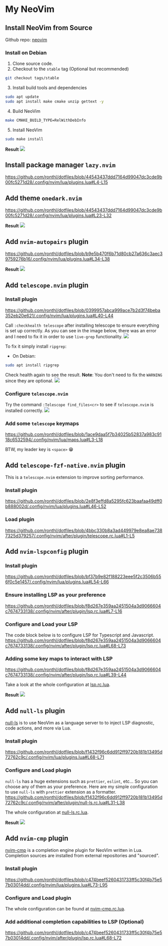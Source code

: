 # My NeoVim 

## Install NeoVim from Source
Github repo: [neovim](https://github.com/neovim/neovim)

### Install on Debian
1. Clone source code.
2. Checkout to the `stable` tag (Optional but recommended)
```bash
git checkout tags/stable
```
3. Install build tools and dependencies
```bash
sudo apt update
sudo apt install make cmake unzip gettext -y
```
4. Build NeoVim
```bash
make CMAKE_BUILD_TYPE=RelWithDebInfo
```
5. Install NeoVim
```bash
sudo make install
```

**Result**
![](./screenshot/nvim-result.png)

## Install package manager `lazy.nvim`
https://github.com/ronthl/dotfiles/blob/44543437ddd7164d99047dc3cde9b00fc5271d28/.config/nvim/lua/plugins.lua#L4-L15

## Add theme `onedark.nvim`
https://github.com/ronthl/dotfiles/blob/44543437ddd7164d99047dc3cde9b00fc5271d28/.config/nvim/lua/plugins.lua#L23-L32

**Result**
![](./screenshot/theme-result.png)

## Add `nvim-autopairs` plugin
https://github.com/ronthl/dotfiles/blob/b9e5b470f6b71d80cb27a636c3aec39759276b16/.config/nvim/lua/plugins.lua#L34-L38

**Result**
![](./screenshot/autopairs-result.gif)

## Add `telescope.nvim` plugin
### Install plugin
https://github.com/ronthl/dotfiles/blob/0399957abca999ace7b2d3f74beba352eb20e621/.config/nvim/lua/plugins.lua#L40-L44

Call `:checkhealth telescope` after installing telescope to ensure everything is set up correctly.
As you can see in the image below, there was an error and I need to fix it in order to use `live-grep` functionality.
![](./screenshot/telescope-health-before.png)

To fix it simply install `ripgrep`:
* On Debian:
```bash
sudo apt install ripgrep
```

Check health again to see the result.
**Note**: You don't need to fix the `WARNING` since they are optional.
![](./screenshot/telescope-health-after.png)

### Configure `telescope.nvim`
Try the command `:Telescope find_files<cr>` to see if `telescope.nvim` is installed correctly.
![](./screenshot/telescope-verify.gif)

### Add some `telescope` keymaps
https://github.com/ronthl/dotfiles/blob/1ace9daa5f7b34025b52837a983c9118c6532594/.config/nvim/lua/maps.lua#L3-L18

BTW, my leader key is `<space>` 😁

## Add `telescope-fzf-native.nvim` plugin
This is a `telescope.nvim` extension to improve sorting performance.

### Install plugin
https://github.com/ronthl/dotfiles/blob/2e8f3effd8a5295fc623baafaa49dff0b888002d/.config/nvim/lua/plugins.lua#L46-L52

### Load plugin
https://github.com/ronthl/dotfiles/blob/4bbc330b8a3ad449979e8ea8ae7387325d379257/.config/nvim/after/plugin/telescope.rc.lua#L1-L5

## Add `nvim-lspconfig` plugin
### Install plugin
https://github.com/ronthl/dotfiles/blob/bf37b9e82f188223eee5f2c3506b556f0c5e1457/.config/nvim/lua/plugins.lua#L54-L66

### Ensure installing LSP as your preference
https://github.com/ronthl/dotfiles/blob/f8d267e359aa2451504a3d9066604c7674733138/.config/nvim/after/plugin/lsp.rc.lua#L7-L16

### Configure and Load your LSP
The code block below is to configure LSP for Typescript and Javascript.
https://github.com/ronthl/dotfiles/blob/f8d267e359aa2451504a3d9066604c7674733138/.config/nvim/after/plugin/lsp.rc.lua#L68-L73

### Adding some key maps to interact with LSP
https://github.com/ronthl/dotfiles/blob/f8d267e359aa2451504a3d9066604c7674733138/.config/nvim/after/plugin/lsp.rc.lua#L39-L44

Take a look at the whole configuration at [lsp.rc.lua](https://github.com/ronthl/dotfiles/blob/f8d267e359aa2451504a3d9066604c7674733138/.config/nvim/after/plugin/lsp.rc.lua#L39-L44).

**Result**
![](./screenshot/lsp-result.gif)

## Add `null-ls` plugin
[null-ls](https://github.com/jose-elias-alvarez/null-ls.nvim) is to use NeoVim as a language server to to inject LSP diagnostic,
code actions, and more via Lua.

### Install plugin
https://github.com/ronthl/dotfiles/blob/f1432f96c6dd912ff9720b181b13495d72762c9c/.config/nvim/lua/plugins.lua#L68-L71

### Configure and Load plugin
`null-ls` has a huge extensions such as `prettier`, `eslint`, etc... So you can choose any of them as your preference.
Here are my simple configuration to use `null-ls` with `prettier` extension as a formatter.
https://github.com/ronthl/dotfiles/blob/f1432f96c6dd912ff9720b181b13495d72762c9c/.config/nvim/after/plugin/null-ls.rc.lua#L31-L38

The whole configuration at [null-ls.rc.lua](https://github.com/ronthl/dotfiles/blob/e63ca9e868876dec8a7261b4a9cf588372488330/.config/nvim/after/plugin/null-ls.rc.lua#L31-L38).

**Result**
![](./screenshot/null-ls-result.gif)

## Add `nvim-cmp` plugin
[nvim-cmp](https://github.com/hrsh7th/nvim-cmp) is a completion engine plugin for NeoVim written in Lua.
Completion sources are installed from external repositories and "sourced".

### Install plugin
https://github.com/ronthl/dotfiles/blob/c474beef5260431733ff5c30f4b75e57b03014dd/.config/nvim/lua/plugins.lua#L73-L95

### Configure and Load plugin
The whole configuration can be found at [nvim-cmp.rc.lua](https://github.com/ronthl/dotfiles/blob/c474beef5260431733ff5c30f4b75e57b03014dd/.config/nvim/after/plugin/nvim-cmp.rc.lua).

### Add additional completion capabilities to LSP (Optional)
https://github.com/ronthl/dotfiles/blob/c474beef5260431733ff5c30f4b75e57b03014dd/.config/nvim/after/plugin/lsp.rc.lua#L68-L72

